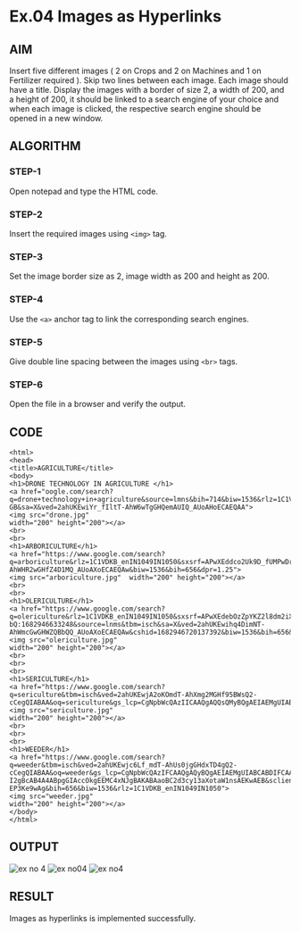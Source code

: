 # Ex.04 Images as Hyperlinks
## AIM
  Insert five different images ( 2 on Crops and 2 on Machines and 1 on Fertilizer required ). 
  Skip two lines between each image. Each image should have a title. 
  Display the images with a border of size 2, a width of 200, and a height of 200, 
  it should be linked to a search engine of your choice and when each image is clicked, 
  the respective search engine should be opened in a new window.

## ALGORITHM
### STEP-1
  Open notepad and type the HTML code.

### STEP-2
  Insert the required images using ```<img>``` tag.

### STEP-3
  Set the image border size as 2, image width as 200 and height as 200.

### STEP-4
  Use the ```<a>``` anchor tag to link the corresponding search engines.  

### STEP-5
  Give double line spacing between the images using ```<br>``` tags.
  
### STEP-6
  Open the file in a browser and verify the output.
  
## CODE
~~~
<html>
<head>
<title>AGRICULTURE</title>
<body>
<h1>DRONE TECHNOLOGY IN AGRICULTURE </h1>
<a href="oogle.com/search?q=drone+technology+in+agriculture&source=lmns&bih=714&biw=1536&rlz=1C1VDKB_enIN1049IN1050&hl=en-GB&sa=X&ved=2ahUKEwiYr_fIltT-AhW6wTgGHQemAUIQ_AUoAHoECAEQAA">
<img src="drone.jpg"
width="200" height="200"></a>
<br>
<br>
<h1>ARBORICULTURE</h1>
<a href="https://www.google.com/search?q=arboriculture&rlz=1C1VDKB_enIN1049IN1050&sxsrf=APwXEddco2Uk9D_fUMPwDrhu1AS4eiDfmQ:1682946395888&source=lnms&tbm=isch&sa=X&ved=2ahUKEwjBhenwl9T-AhWHR2wGHfZ4D1MQ_AUoAXoECAEQAw&biw=1536&bih=656&dpr=1.25">
<img src="arboriculture.jpg"  width="200" height="200"></a>
<br>
<br>
<h1>OLERICULTURE</h1>
<a href="https://www.google.com/search?q=olericulture&rlz=1C1VDKB_enIN1049IN1050&sxsrf=APwXEdebOzZpYKZ2l8dm2iXgesk6I1Q-bQ:1682946633248&source=lnms&tbm=isch&sa=X&ved=2ahUKEwihq4DimNT-AhWmcGwGHWZQBbQQ_AUoAXoECAEQAw&cshid=1682946720137392&biw=1536&bih=656&dpr=1.25">
<img src="olericulture.jpg"
width="200" height="200"></a>
<br>
<br>
<br>
<h1>SERICULTURE</h1>
<a href="https://www.google.com/search?q=sericulture&tbm=isch&ved=2ahUKEwjA2oKOmdT-AhXmg2MGHf95BWsQ2-cCegQIABAA&oq=sericulture&gs_lcp=CgNpbWcQAzIICAAQgAQQsQMyBQgAEIAEMgUIABCABDIFCAAQgAQyBQgAEIAEMgUIABCABDIFCAAQgAQyBQgAEIAEMgUIABCABDIFCAAQgAQ6BAgjECc6BwgjEOoCECc6BwgAEIoFEEM6CwgAEIAEELEDEIMBOgQIABADOggIABCxAxCDAVCBBlijNGDwPmgBcAB4BIABwgGIAf4TkgEEMC4xOJgBAKABAaoBC2d3cy13aXotaW1nsAEKwAEB&sclient=img&ei=pbpPZID0IeaHjuMP__OV2AY&bih=656&biw=1536&rlz=1C1VDKB_enIN1049IN1050">
<img src="sericulture.jpg"
width="200" height="200"></a>
<br>
<br>
<br>
<h1>WEEDER</h1>
<a href="https://www.google.com/search?q=weeder&tbm=isch&ved=2ahUKEwjc6Lf_mdT-AhUs0jgGHdxTD4gQ2-cCegQIABAA&oq=weeder&gs_lcp=CgNpbWcQAzIFCAAQgAQyBQgAEIAEMgUIABCABDIFCAAQgAQyBQgAEIAEMgUIABCABDIFCAAQgAQyBQgAEIAEMgUIABCABDIFCAAQgAQ6BAgjECc6BwgjEOoCECc6BwgAEIoFEEM6CAgAEIAEELEDOgsIABCABBCxAxCDAVC0BliGGmD-I2gBcAB4A4ABpgGIAccOkgEEMC4xNJgBAKABAaoBC2d3cy13aXotaW1nsAEKwAEB&sclient=img&ei=k7tPZJzTGKyk4-EP3Ke9wAg&bih=656&biw=1536&rlz=1C1VDKB_enIN1049IN1050">
<img src="weeder.jpg"
width="200" height="200"></a>
</body>
</html>
~~~
## OUTPUT
![ex no 4](https://user-images.githubusercontent.com/127816530/235458244-eb81c033-1a1d-445d-8d55-7e18c50289e1.png)
![ex no04](https://user-images.githubusercontent.com/127816530/235458276-e245e43a-7a37-434c-a026-fad6cd61ae78.png)
![ex no4](https://user-images.githubusercontent.com/127816530/235458311-fcb88034-61dd-42f2-8961-952f2e3077d7.png)



## RESULT
 Images as hyperlinks is implemented successfully.

